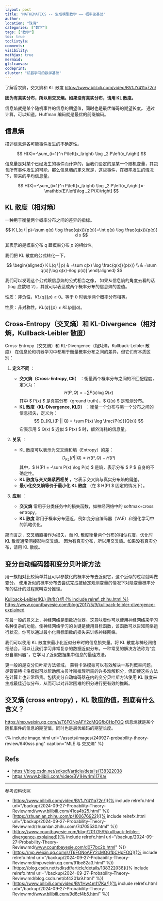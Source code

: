 ```yaml
---
layout: post
title: "MATHEMATICS -- 生成模型数学 —— 概率论基础"
author:
location: "珠海"
categories: ["数学"]
tags: ["数学"]
toc: true
toclistyle:
comments:
visibility:
mathjax: true
mermaid:
glslcanvas:
codeprint:
cluster: "机器学习的数学基础"
---
```


了解香农熵，交叉熵和 KL 散度
<https://www.bilibili.com/video/BV1JY411q72n/>

**因为有真实分布，所以用交叉熵。如果没有真实分布，请用 KL 散度。**

信息熵就是某个随机事件的信息的期望值，同时也是最优编码的期望长度。
通过计算，可以知道，Huffman 编码就是最优的前缀编码。


## 信息熵

描述信息源各可能事件发生的不确定性。

$$
H(X)=-\sum_{i=1}^n P\left(x_i\right) \log _2 P\left(x_i\right)
$$

信息量是对某个已经发生的事件而计算的，当我们设定的是某一个随机变量，其包含所有事件发生的可能，那么信息熵的定义就是，这些事件，在概率发生的情况下，带来的平均信息量。

$$
H(X)=-\sum_{i=1}^n P\left(x_i\right) \log _2 P\left(x_i\right)=-\mathbb{E}\left[\log _2 P(X)\right]
$$


## KL 散度（相对熵）

一种用于衡量两个概率分布之间的差异的指标。

$$
K L(q \| p)=\sum q(x) \log \frac{q(x)}{p(x)}=\int q(x) \log \frac{q(x)}{p(x)} d x
$$

其表示的是概率分布 $q$ 跟概率分布 $p$ 的相似性。

我们把 KL 散度的公式转化一下，

$$
\begin{aligned}
K L(q \| p) & =\sum q(x) \log \frac{q(x)}{p(x)} \\
& =\sum q(x)[\log q(x)-\log p(x)]
\end{aligned}
$$

我们可以发现这个公式跟信息熵的公式相当之像，
如果从信息熵的角度去看的话（$\log$ 底数取 $2$），其就可以表达成两个概率分布的信息熵的差值。

性质：非负性，$K L(q \|\| p) \geq 0$。等于 $0$ 时表示两个概率分布相等。

性质：非对称性，$K L(q \|\| p) \neq K L(p \|\| q)$。


## Cross-Entropy（交叉熵）和 KL-Divergence（相对熵，Kullback-Leibler 散度）

Cross-Entropy（交叉熵）和 KL-Divergence（相对熵，Kullback-Leibler 散度）
在信息论和机器学习中都用于衡量概率分布之间的差异，但它们有本质区别：

1. **定义不同** ：
    - **交叉熵（Cross-Entropy, CE）** ：衡量两个概率分布之间的不匹配程度，定义为：
        $$
        H(P, Q) = -\sum P(x) \log Q(x)
        $$
        其中 $ P(x) $ 是真实分布（ground truth），$ Q(x) $ 是预测分布。
    - **KL 散度（KL-Divergence, KLD）** ：衡量一个分布与另一个分布之间的信息损失，定义为：
        $$
        D_{KL}(P || Q) = \sum P(x) \log \frac{P(x)}{Q(x)}
        $$
        它表示用 $ Q(x) $ 近似 $ P(x) $ 时，额外消耗的信息量。

2. **关系** ：
    - KL 散度可以表示为交叉熵和熵（Entropy）的差：
        $$
        D_{KL}(P || Q) = H(P, Q) - H(P)
        $$
        其中，$ H(P) = -\sum P(x) \log P(x) $ 是熵，表示分布 $ P $ 自身的不确定性。
    - **KL 散度与交叉熵紧密相关** ，它表示交叉熵与真实分布熵的偏差。
    - **最小化交叉熵等价于最小化 KL 散度** （在 $ H(P) $ 固定的情况下）。

3. **应用** ：
    - **交叉熵** 常用于分类任务中的损失函数，如神经网络中的 softmax+cross entropy。
    - **KL 散度** 常用于概率分布逼近，例如变分自编码器（VAE）和强化学习中的策略优化。

简而言之，交叉熵直接作为损失，而 KL 散度衡量两个分布的相似程度，优化时 KL 散度通常间接影响交叉熵。
因为有真实分布，所以用交叉熵。如果没有真实分布，请用 KL 散度。


## 变分自动编码器和变分贝叶斯方法

用一族相对比较简单并且可以参数化的概率分布去近似它，这个近似的过程就叫做变分。
使用近似的概率分布去尝试完成被给定观测变量的情况下对隐变量概率分布的估计的过程就叫变分推理。

[Kullback-Leibler(KL) 散度介绍 {% include relref_zhihu.html %}](https://zhuanlan.zhihu.com/p/100676922)
<https://www.countbayesie.com/blog/2017/5/9/kullback-leibler-divergence-explained>

在最一般的意义上，神经网络是函数近似器。这意味着你可以使用神经网络来学习各种复杂的功能。使神经网络学习的关键是使用目标函数，该函数可以告知网络运行状况。你可以通过最小化目标函数的损失来训练神经网络。

我们可以使用 KL 散度来最小化近似分布时的信息损失量。将 KL 散度与神经网络相结合，可以让我们学习非常复杂的数据近似分布。一种常见的解决方法称为“变分自编码器”，它学习了近似数据集中信息的最佳方法。

更一般的是变分贝叶斯方法领域。
蒙特卡洛模拟可以有效解决一系列概率问题。尽管蒙特卡洛模拟可以帮助解决贝叶斯推理所需的许多难解积分，但即使这些方法在计算上也非常昂贵。包括变分自动编码器在内的变分贝叶斯方法使用 KL 散度来生成最佳近似分布，从而可以对非常困难的积分进行更有效的推断。


## 交叉熵 (cross entropy) ，KL 散度的值，到底有什么含义？

<https://mp.weixin.qq.com/s/T6FONoAFY2cMQGfbCHpFOQ>
信息熵就是某个随机事件的信息的期望值，同时也是最优编码的期望长度。

{% include image.html url="/assets/images/240927-probability-theory-review/640sss.png" caption="MLE 与 交叉熵" %}


## Refs

* <https://blog.csdn.net/sdksdf/article/details/138322038>
* <https://www.bilibili.com/video/BV1Hw4m117Ka/>



<hr class='reviewline'/>
<p class='reviewtip'><script type='text/javascript' src='{% include relref.html url="/assets/reviewjs/blogs/2024-09-27-Probability-Theory-Review.md.js" %}'></script></p>
<font class='ref_snapshot'>参考资料快照</font>

- [https://www.bilibili.com/video/BV1JY411q72n/]({% include relrefx.html url="/backup/2024-09-27-Probability-Theory-Review.md/www.bilibili.com/41ca4b25.html" %})
- [https://zhuanlan.zhihu.com/p/100676922]({% include relrefx.html url="/backup/2024-09-27-Probability-Theory-Review.md/zhuanlan.zhihu.com/7d705530.html" %})
- [https://www.countbayesie.com/blog/2017/5/9/kullback-leibler-divergence-explained]({% include relrefx.html url="/backup/2024-09-27-Probability-Theory-Review.md/www.countbayesie.com/d077bc2b.html" %})
- [https://mp.weixin.qq.com/s/T6FONoAFY2cMQGfbCHpFOQ]({% include relrefx.html url="/backup/2024-09-27-Probability-Theory-Review.md/mp.weixin.qq.com/91be82a3.html" %})
- [https://blog.csdn.net/sdksdf/article/details/138322038]({% include relrefx.html url="/backup/2024-09-27-Probability-Theory-Review.md/blog.csdn.net/bf4201a9.html" %})
- [https://www.bilibili.com/video/BV1Hw4m117Ka/]({% include relrefx.html url="/backup/2024-09-27-Probability-Theory-Review.md/www.bilibili.com/9d6cf4b5.html" %})
